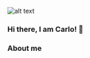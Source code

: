 ![alt text](https://github.com/PatrickAngel0208/PatrickAngel0208/blob/master/profile_image.png?raw=true)


### Hi there, I am Carlo! 👋

### About me





<!--
**PatrickAngel0208/PatrickAngel0208** is a ✨ _special_ ✨ repository because its `README.md` (this file) appears on your GitHub profile.

Here are some ideas to get you started:

- 🔭 I’m currently working on ...
- 🌱 I’m currently learning ...
- 👯 I’m looking to collaborate on ...
- 🤔 I’m looking for help with ...
- 💬 Ask me about ...
- 📫 How to reach me: ...
- 😄 Pronouns: ...
- ⚡ Fun fact: ...
-->
